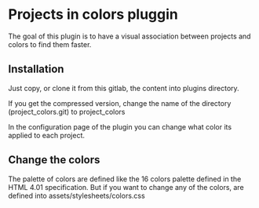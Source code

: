# Projects in colors pluggin

The goal of this plugin is to have a visual association between projects and colors to find them faster.

## Installation

Just copy, or clone it from this gitlab, the content into plugins directory.

If you get the compressed version, change the name of the directory (project_colors.git) to project_colors

In the configuration page of the plugin you can change what color its applied to each project.

## Change the colors

The palette of colors are defined like the 16 colors palette defined in the HTML 4.01 specification.
But if you want to change any of the colors, are defined into assets/stylesheets/colors.css
